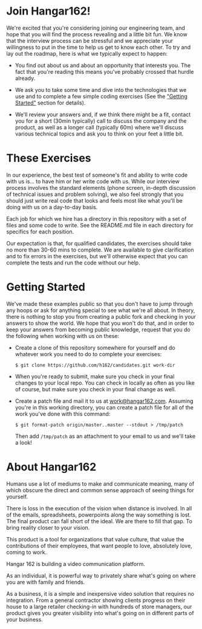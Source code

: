 Join Hangar162!
===============

We're excited that you're considering joining our engineering team, and hope
that you will find the process revealing and a little bit fun. We know that the
interview process can be stressful and we appreciate your willingness to put in
the time to help us get to know each other. To try and lay out the roadmap, here
is what we typically expect to happen:

-   You find out about us and about an opportunity that interests you. The fact
    that you're reading this means you've probably crossed that hurdle already.

-   We ask you to take some time and dive into the technologies that we use and
    to complete a few simple coding exercises (See the ["Getting
    Started"](#getting-started) section for details).

-   We'll review your answers and, if we think there might be a fit, contact you
    for a short (30min typically) call to discuss the company and the product,
    as well as a longer call (typically 60m) where we'll discuss various
    technical topics and ask you to think on your feet a little bit.

These Exercises
===============

In our experience, the best test of someone's fit and ability to write code with
us is... to have him or her write code with us. While our interview process
involves the standard elements (phone screen, in-depth discussion of technical
issues and problem solving), we also feel strongly that you should just write
real code that looks and feels most like what you'll be doing with us on a
day-to-day basis.

Each job for which we hire has a directory in this repository with a set of
files and some code to write. See the README.md file in each directory for
specifics for each position.

Our expectation is that, for qualified candidates, the exercises should take no
more than 30-60 mins to complete. We are available to give clarification and to
fix errors in the exercises, but we'll otherwise expect that you can complete
the tests and run the code without our help. 

Getting Started
==========================================

We've made these examples public so that you don't have to jump through any
hoops or ask for anything special to see what we're all about. In theory, there
is nothing to stop you from creating a public fork and checking in your answers
to show the world. We hope that you won't do that, and in order to keep your
answers from becoming public knowledge, request that you do the following when
working with us on these:

-   Create a clone of this repository somewhere for yourself and do whatever
    work you need to do to complete your exercises:

        $ git clone https://github.com/h162/candidates.git work-dir

-   When you're ready to submit, make sure you check in your final changes to
    your local repo. You can check in locally as often as you like of course,
    but make sure you check in your final change as well.

-   Create a patch file and mail it to us at work@hangar162.com. Assuming you're
    in this working directory, you can create a patch file for all of the work
    you've done with this command:
        
        $ git format-patch origin/master..master --stdout > /tmp/patch
    
    Then add `/tmp/patch` as an attachment to your email to us and we'll take a
    look!

About Hangar162
===============

Humans use a lot of mediums to make and communicate meaning, many of which
obscure the direct and common sense approach of seeing things for yourself.

There is loss in the execution of the vision when distance is involved. In all
of the emails, spreadsheets, powerpoints along the way something is lost. The
final product can fall short of the ideal. We are there to fill that gap. To
bring reality closer to your vision.

This product is a tool for organizations that value culture, that value the
contributions of their employees, that want people to love, absolutely love,
coming to work.

Hangar 162 is building a video communication platform.

As an individual, it is powerful way to privately share what's going on where
you are with family and friends.

As a business, it is a simple and inexpensive video solution that requires no
integration. From a general contractor showing clients progress on their house
to a large retailer checking-in with hundreds of store managers, our product
gives you greater visibility into what's going on in different parts of your
business.


